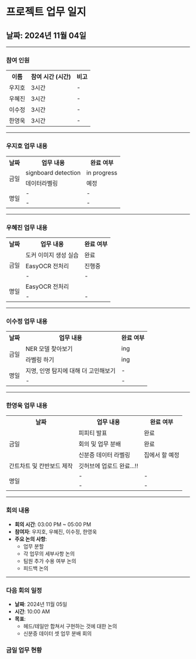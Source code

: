 # 프로젝트 업무 일지

## 날짜: 2024년 11월 04일

---

### 참여 인원

<div align="center">

<table>
  <tr>
    <th>이름</th>
    <th>참여 시간 (시간)</th>
    <th>비고</th>
  </tr>
  <tr>
    <td>우지호</td>
    <td>3시간</td>
    <td>-</td>
  </tr>
  <tr>
    <td>우혜진</td>
    <td>3시간</td>
    <td>-</td>
  </tr>
  <tr>
    <td>이수정</td>
    <td>3시간</td>
    <td>-</td>
  </tr>
  <tr>
    <td>한영욱</td>
    <td>3시간</td>
    <td>-</td>
  </tr>
</table>

</div>

---

### 우지호 업무 내용

<div align="center">

<table>
  <tr>
    <th>날짜</th>
    <th>업무 내용</th>
    <th>완료 여부</th>
  </tr>
  <tr>
    <td rowspan="2">금일</td>
    <td>signboard detection</td>
    <td>in progress</td>
  </tr>
  <tr>
    <td>데이터라벨링</td>
    <td>예정</td>
  </tr>
  <tr>
    <td rowspan="2">명일</td>
    <td>-</td>
    <td>-</td>
  </tr>
  <tr>
    <td>-</td>
    <td>-</td>
  </tr>
</table>

</div>

---

### 우혜진 업무 내용

<div align="center">

<table>
  <tr>
    <th>날짜</th>
    <th>업무 내용</th>
    <th>완료 여부</th>
  </tr>
  <tr>
    <td rowspan="3">금일</td>
    <td>도커 이미지 생성 실습</td>
    <td>완료</td>
  </tr>
  <tr>
    <td>EasyOCR 전처리</td>
    <td>진행중</td>
  </tr>
  <tr>
    <td>-</td>
    <td>-</td>
  </tr>
  <tr>
    <td rowspan="2">명일</td>
    <td>EasyOCR 전처리</td>
    <td></td>
  </tr>
  <tr>
    <td>-</td>
    <td>-</td>
  </tr>
</table>

</div>

---

### 이수정 업무 내용

<div align="center">

<table>
  <tr>
    <th>날짜</th>
    <th>업무 내용</th>
    <th>완료 여부</th>
  </tr>
  <tr>
    <td rowspan="2">금일</td>
    <td>NER 모델 찾아보기</td>
    <td>ing</td>
  </tr>
  <tr>
    <td>라벨링 하기</td>
    <td>ing</td>
  </tr>
  <tr>
    <td rowspan="2">명일</td>
    <td>지명, 인명 탐지에 대해 더 고민해보기</td>
    <td>-</td>
  </tr>
  <tr>
    <td>-</td>
    <td>-</td>
  </tr>
</table>

</div>

---

### 한영욱 업무 내용

<div align="center">

<table>
  <tr>
    <th>날짜</th>
    <th>업무 내용</th>
    <th>완료 여부</th>
  </tr>
  <tr>
    <td rowspan="3">금일</td>
    <td>피피티 발표</td>
    <td>완료</td>
  </tr>
  <tr>
    <td>회의 및 업무 분배</td>
    <td>완료</td>
  </tr>
  <tr>
    <td>신분증 데이터 라벨링</td>
    <td>집에서 할 예정</td>
  </tr>
    <tr>
    <td>간트차트 및 칸반보드 제작</td>
    <td>깃허브에 업로드 완료...!!</td>
  </tr>
  <tr>
    <td rowspan="2">명일</td>
    <td>-</td>
    <td>-</td>
  </tr>
  <tr>
    <td>-</td>
    <td>-</td>
  </tr>
</table>

</div>

---

### 회의 내용

- **회의 시간**: 03:00 PM ~ 05:00 PM
- **참여자**: 우지호, 우혜진, 이수정, 한영욱
- **주요 논의 사항**:
  - 업무 분할
  - 각 업무의 세부사항 논의
  - 팀원 추가 수용 여부 논의
  - 피드백 논의 
---

### 다음 회의 일정

- **날짜**: 2024년 11월 05일
- **시간**: 10:00 AM
- **목표**:
  - 헤드/테일만 합쳐서 구현하는 것에 대한 논의
  - 신분증 데이터 셋 업무 분배 회의 


### 금일 업무 현황

